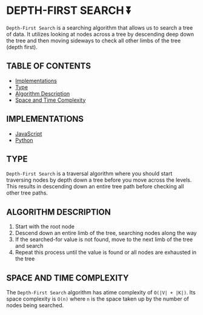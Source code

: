 # DEPTH-FIRST SEARCH ⏬

`Depth-First Search` is a searching algorithm that allows us to search a tree of data. It utilizes looking at nodes across a tree by descending deep down the tree and then moving sideways to check all other limbs of the tree (depth first).

## TABLE OF CONTENTS

- [Implementations](#implementations)
- [Type](#type)
- [Algorithm Description](#algorithm-description)
- [Space and Time Complexity](#space-and-time-complexity)

## IMPLEMENTATIONS

- [JavaScript](depthFirstSearch.js)
- [Python](depth_first_search.py)

## TYPE

`Depth-First Search` is a traversal algorithm where you should start traversing nodes by depth down a tree before you move across the levels. This results in descending down an entire tree path before checking all other tree paths.

## ALGORITHM DESCRIPTION

1. Start with the root node
2. Descend down an entire limb of the tree, searching nodes along the way
3. If the searched-for value is not found, move to the next limb of the tree and search
4. Repeat this process until the value is found or all nodes are exhausted in the tree

## SPACE AND TIME COMPLEXITY

The `Depth-First Search` algorithm has atime complexity of `O(|V| + |K|)`. Its space complexity is `O(n)` where `n` is the space taken up by the number of nodes being searched.
